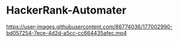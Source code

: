 # HackerRank-Automater


https://user-images.githubusercontent.com/86774036/177002990-bd057254-7ece-4d2d-a5cc-cc664435afec.mp4

